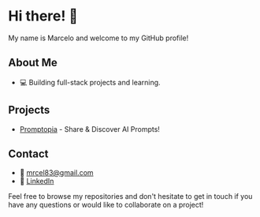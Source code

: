 # Hi there! 👋

My name is Marcelo and welcome to my GitHub profile! 

## About Me

- 💻 Building full-stack projects and learning.

## Projects

- [Promptopia](https://promptopia-ai-next-js.vercel.app) - Share & Discover AI Prompts!

## Contact
- 📧 mrcel83@gmail.com
- 💼 [LinkedIn](https://www.linkedin.com/in/marcelo-oliveira-1445b5222/)


Feel free to browse my repositories and don't hesitate to get in touch if you have any questions or would like to collaborate on a project!

